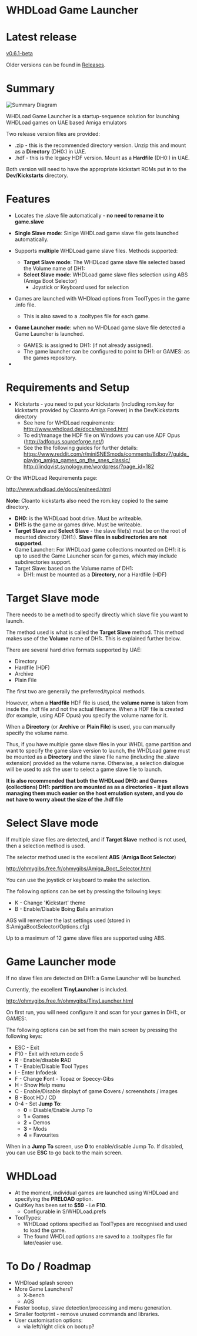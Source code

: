 # WHDLoad Game Launcher

# Latest release

[v0.6.1-beta](https://github.com/solarmon/WHDLoad-Game-Launcher/releases/tag/v0.6.1-beta)

Older versions can be found in [Releases](https://github.com/solarmon/WHDLoad-Game-Launcher/releases).

# Summary


![Summary Diagram](https://github.com/solarmon/WHDLoad-Game-Launcher/blob/master/WHDLoad-Game-Launcher.PNG)
      

WHDLoad Game Launcher is a startup-sequence solution for launching WHDLoad games on UAE based Amiga emulators

Two release version files are provided:

* .zip - this is the recommended directory version. Unzip this and mount as a **Directory** (DH0:) in UAE.
* .hdf - this is the legacy HDF version. Mount as a **Hardfile** (DH0:) in UAE.

Both version will need to have the appropriate kickstart ROMs put in to the **Dev/Kickstarts** directory.

# Features

* Locates the .slave file automatically - **no need to rename it to game.slave**

* **Single Slave mode**: Sinlge WHDLoad game slave file gets launched automatically.

* Supports **multiple** WHDLoad game slave files. Methods supported:
   * **Target Slave mode**: The WHDLoad game slave file selected based the Volume name of DH1:
   * **Select Slave mode**: WHDLoad game slave files selection using ABS (Amiga Boot Selector)
      * Joystick or Keyboard used for selection
* Games are launched with WHDload options from ToolTypes in the game .info file.
  - This is also saved to a .tooltypes file for each game.
  
* **Game Launcher mode**: when no WHDLoad game slave file detected a Game Launcher is launched.
     - GAMES: is assigned to DH1: (if not already assigned).
     - The game launcher can be configured to point to DH1: or GAMES: as the games repository.
* 

# Requirements and Setup

* Kickstarts - you need to put your kickstarts (including rom.key for kickstarts provided by Cloanto Amiga Forever) in the Dev/Kickstarts directory
  - See here for WHDLoad requirements: http://www.whdload.de/docs/en/need.html
  - To edit/manage the HDF file on Windows you can use ADF Opus (http://adfopus.sourceforge.net/)
  - See the the following guides for further details:
https://www.reddit.com/r/miniSNESmods/comments/8dbqv7/guide_playing_amiga_games_on_the_snes_classic/ http://lindqvist.synology.me/wordpress/?page_id=182

Or the WHDLoad Requirements page:

http://www.whdload.de/docs/en/need.html

**Note:** Cloanto kickstarts also need the rom.key copied to the same directory.

* **DH0:** is the WHDLoad boot drive. Must be writeable.
* **DH1:** is the game or games drive. Must be writeable.
* **Target Slave** and **Select Slave** - the slave file(s) must be on the root of mounted directory (DH1:). **Slave files in subdirectories are not supported**.
* Game Launcher: For WHDLoad game collections mounted on DH1: it is up to used the Game Launcher scan for games, which may include subdirectories support.
* Target Slave: based on the Volume name of DH1:
   - DH1: must be mounted as a **Directory**, nor a Hardfile (HDF)

# Target Slave mode

There needs to be a method to specify directly which slave file you want to launch.

The method used is what is called the **Target Slave** method. This method makes use of the **Volume** name of DH1:. This is explained further below.

There are several hard drive formats supported by UAE:

* Directory
* Hardfile (HDF)
* Archive
* Plain File

The first two are generally the preferred/typical methods.

However, when a **Hardfile** HDF file is used, the **volume name** is taken from insde the .hdf file and not the actual filename. When a HDF file is created (for example, using ADF Opus) you specify the volume name for it.

When a **Directory** (or **Archive** or **Plain File**) is used, you can manually specify the volume name.

Thus, if you have multiple game slave files in your WHDL game partition and want to specify the game slave version to launch, the WHDLoad game must be mounted as a **Directory** and the slave file name (including the .slave extension) provided as the volume name. Otherwise, a selection dialogue will be used to ask the user to select a game slave file to launch.

**It is also recommended that both the WHDLoad DH0: and Games (collections) DH1: partition are mounted as as a directories - it just allows managing them much easier on the host emulation system, and you do not have to worry about the size of the .hdf file**

# Select Slave mode

If multiple slave files are detected, and if **Target Slave** method is not used, then a selection method is used.

The selector method used is the excellent **ABS** (**Amiga Boot Selector**)

http://ohmygibs.free.fr/ohmygibs/Amiga_Boot_Selector.html

You can use the joystick or keyboard to make the selection.

The following options can be set by pressing the following keys:

* K - Change '**K**ickstart' theme
* B - Enable/Disable **B**oing **B**alls animation

AGS will remember the last settings used (stored in S:AmigaBootSelector/Options.cfg)

Up to a maximum of 12 game slave files are supported using ABS.

# Game Launcher mode

If no slave files are detected on DH1: a Game Launcher will be launched.

Currently, the excellent **TinyLauncher** is included.

http://ohmygibs.free.fr/ohmygibs/TinyLauncher.html

On first run, you will need configure it and scan for your games in DH1:, or GAMES:.

The following options can be set from the main screen by pressing the following keys:

* ESC - Exit
* F10 - Exit with return code 5
* R - Enable/disable **R**AD
* T - Enable/Disable **T**ool Types
* I - Enter **I**nfodesk
* F - Change **F**ont - Topaz or Speccy-Gibs
* H - Show **H**elp menu
* C - Enable/Disable displayt of game **C**overs / screenshots / images
* B - Boot HD / CD
* 0-4 - Set **Jump To**:
  - **0** = Disable/Enable Jump To
  - **1** = Games
  - **2** = Demos
  - **3** = Mods
  - **4** = Favourites

When in a **Jump To** screen, use **0** to enable/disable Jump To. If disabled, you can use **ESC** to go back to the main screen.

# WHDLoad

* At the moment, individual games are launched using WHDLoad and specifying the **PRELOAD** option.
* QuitKey has been set to **$59** - i.e **F10**.
  - Configurable in S/WHDLoad.prefs
* ToolTypes:
   - WHDLoad options specified as ToolTypes are recognised and used to load the game.
   - The found WHDLoad options are saved to a .tooltypes file for later/easier use. 
   
# To Do / Roadmap

* WHDload splash screen
* More Game Launchers?
  - X-bench
  - AGS
* Faster bootup, slave detection/processing and menu generation.
* Smaller footprint - remove unused commands and libraries.
* User customisation options:
  - via left/right click on bootup?
